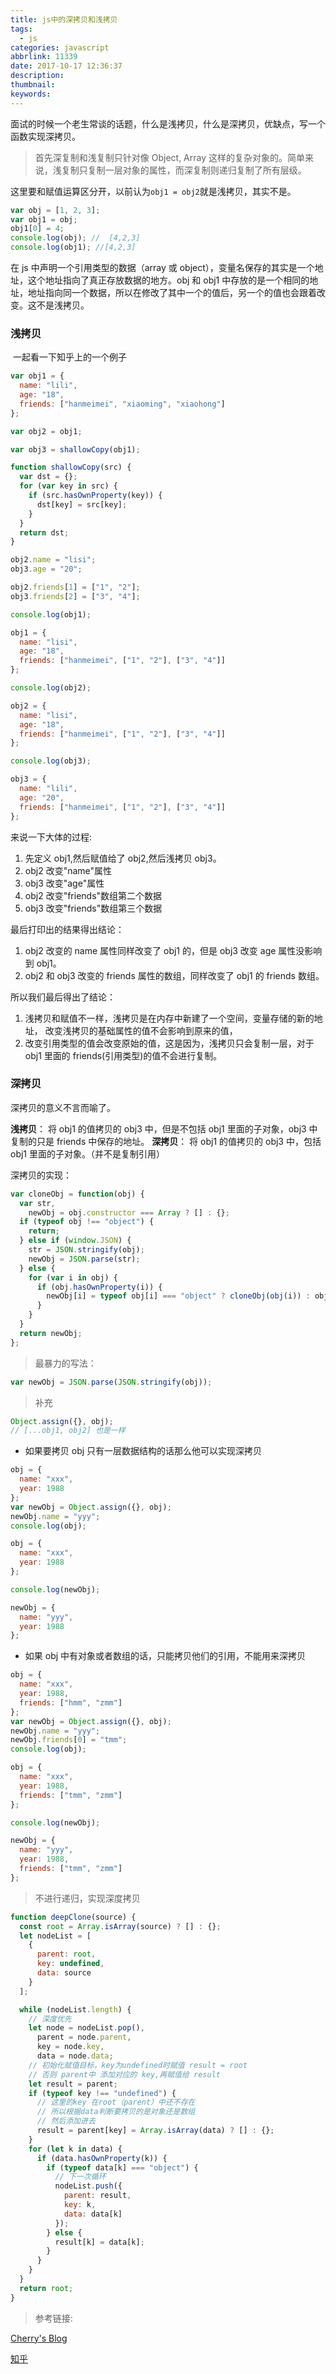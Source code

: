 ```yaml
---
title: js中的深拷贝和浅拷贝
tags:
  - js
categories: javascript
abbrlink: 11339
date: 2017-10-17 12:36:37
description:
thumbnail:
keywords:
---
```


面试的时候一个老生常谈的话题，什么是浅拷贝，什么是深拷贝，优缺点，写一个函数实现深拷贝。

> 首先深复制和浅复制只针对像 Object, Array 这样的复杂对象的。简单来说，浅复制只复制一层对象的属性，而深复制则递归复制了所有层级。

<!-- more -->

这里要和赋值运算区分开，以前认为`obj1 = obj2`就是浅拷贝，其实不是。

```javascript
var obj = [1, 2, 3];
var obj1 = obj;
obj1[0] = 4;
console.log(obj); //  ​[4,2,3]
console.log(obj1); //[4,2,3]
```

在 js 中声明一个引用类型的数据（array 或 object），变量名保存的其实是一个地址，这个地址指向了真正存放数据的地方。obj 和 obj1 中存放的是一个相同的地址，地址指向同一个数据，所以在修改了其中一个的值后，另一个的值也会跟着改变。这不是浅拷贝。

### 浅拷贝

​ 一起看一下知乎上的一个例子

```javascript
var obj1 = {
  name: "lili",
  age: "18",
  friends: ["hanmeimei", "xiaoming", "xiaohong"]
};

var obj2 = obj1;

var obj3 = shallowCopy(obj1);

function shallowCopy(src) {
  var dst = {};
  for (var key in src) {
    if (src.hasOwnProperty(key)) {
      dst[key] = src[key];
    }
  }
  return dst;
}

obj2.name = "lisi";
obj3.age = "20";

obj2.friends[1] = ["1", "2"];
obj3.friends[2] = ["3", "4"];

console.log(obj1);

obj1 = {
  name: "lisi",
  age: "18",
  friends: ["hanmeimei", ["1", "2"], ["3", "4"]]
};

console.log(obj2);

obj2 = {
  name: "lisi",
  age: "18",
  friends: ["hanmeimei", ["1", "2"], ["3", "4"]]
};

console.log(obj3);

obj3 = {
  name: "lili",
  age: "20",
  friends: ["hanmeimei", ["1", "2"], ["3", "4"]]
};
```

来说一下大体的过程:

1. 先定义 obj1,然后赋值给了 obj2,然后浅拷贝 obj3。
2. obj2 改变"name"属性
3. obj3 改变"age"属性
4. obj2 改变"friends"数组第二个数据
5. obj3 改变"friends"数组第三个数据

最后打印出的结果得出结论：

1. obj2 改变的 name 属性同样改变了 obj1 的，但是 obj3 改变 age 属性没影响到 obj1。
2. obj2 和 obj3 改变的 friends 属性的数组，同样改变了 obj1 的 friends 数组。

所以我们最后得出了结论：

1. 浅拷贝和赋值不一样，浅拷贝是在内存中新建了一个空间，变量存储的新的地址，
   改变浅拷贝的基础属性的值不会影响到原来的值，
2. 改变引用类型的值会改变原始的值，这是因为，浅拷贝只会复制一层，对于 obj1 里面的
   friends(引用类型)的值不会进行复制。

### 深拷贝

深拷贝的意义不言而喻了。

**浅拷贝**： 将 obj1 的值拷贝的 obj3 中，但是不包括 obj1 里面的子对象，obj3 中复制的只是 friends 中保存的地址。
**深拷贝**： 将 obj1 的值拷贝的 obj3 中，包括 obj1 里面的子对象。（并不是复制引用）

深拷贝的实现：

```javascript
var cloneObj = function(obj) {
  var str,
    newObj = obj.constructor === Array ? [] : {};
  if (typeof obj !== "object") {
    return;
  } else if (window.JSON) {
    str = JSON.stringify(obj);
    newObj = JSON.parse(str);
  } else {
    for (var i in obj) {
      if (obj.hasOwnProperty(i)) {
        newObj[i] = typeof obj[i] === "object" ? cloneObj(obj(i)) : obj[i];
      }
    }
  }
  return newObj;
};
```

> 最暴力的写法：

```javascript
var newObj = JSON.parse(JSON.stringify(obj));
```

> 补充

```javascript
Object.assign({}, obj);
// [...obj1, obj2] 也是一样
```

- 如果要拷贝 obj 只有一层数据结构的话那么他可以实现深拷贝

```javascript
obj = {
  name: "xxx",
  year: 1988
};
var newObj = Object.assign({}, obj);
newObj.name = "yyy";
console.log(obj);

obj = {
  name: "xxx",
  year: 1988
};

console.log(newObj);

newObj = {
  name: "yyy",
  year: 1988
};
```

- 如果 obj 中有对象或者数组的话，只能拷贝他们的引用，不能用来深拷贝

```javascript
obj = {
  name: "xxx",
  year: 1988,
  friends: ["hmm", "zmm"]
};
var newObj = Object.assign({}, obj);
newObj.name = "yyy";
newObj.friends[0] = "tmm";
console.log(obj);

obj = {
  name: "xxx",
  year: 1988,
  friends: ["tmm", "zmm"]
};

console.log(newObj);

newObj = {
  name: "yyy",
  year: 1988,
  friends: ["tmm", "zmm"]
};
```

> 不进行递归，实现深度拷贝

```javascript
function deepClone(source) {
  const root = Array.isArray(source) ? [] : {};
  let nodeList = [
    {
      parent: root,
      key: undefined,
      data: source
    }
  ];

  while (nodeList.length) {
    // 深度优先
    let node = nodeList.pop(),
      parent = node.parent,
      key = node.key,
      data = node.data;
    // 初始化赋值目标，key为undefined时赋值 result = root
    // 否则 parent中 添加对应的 key,再赋值给 result
    let result = parent;
    if (typeof key !== "undefined") {
      // 这里的key 在root（parent）中还不存在
      // 所以根据data判断要拷贝的是对象还是数组
      // 然后添加进去
      result = parent[key] = Array.isArray(data) ? [] : {};
    }
    for (let k in data) {
      if (data.hasOwnProperty(k)) {
        if (typeof data[k] === "object") {
          // 下一次循环
          nodeList.push({
            parent: result,
            key: k,
            data: data[k]
          });
        } else {
          result[k] = data[k];
        }
      }
    }
  }
  return root;
}
```

> 参考链接:

[Cherry's Blog](http://cherryblog.site/deepcopy.html)

[知乎](https://www.zhihu.com/question/23031215)

